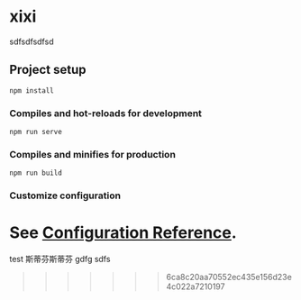 # xixi
sdfsdfsdfsd
## Project setup
```
npm install
```

### Compiles and hot-reloads for development
```
npm run serve
```

### Compiles and minifies for production
```
npm run build
```

### Customize configuration
See [Configuration Reference](https://cli.vuejs.org/config/).
=======
test
斯蒂芬斯蒂芬
gdfg 
sdfs
>>>>>>> 6ca8c20aa70552ec435e156d23e4c022a7210197
